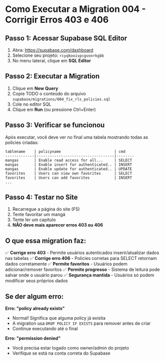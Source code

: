 # Como Executar a Migration 004 - Corrigir Erros 403 e 406

## Passo 1: Acessar Supabase SQL Editor

1. Abra: https://supabase.com/dashboard
2. Selecione seu projeto: `rcyqkooivpcgvonrkgbb`
3. No menu lateral, clique em **SQL Editor**

## Passo 2: Executar a Migration

1. Clique em **New Query**
2. Copie TODO o conteúdo do arquivo `supabase/migrations/004_fix_rls_policies.sql`
3. Cole no editor SQL
4. Clique em **Run** (ou pressione Ctrl+Enter)

## Passo 3: Verificar se funcionou

Após executar, você deve ver no final uma tabela mostrando todas as policies criadas:

```
tablename    | policyname                        | cmd    
-------------|-----------------------------------|--------
mangas       | Enable read access for all...     | SELECT
mangas       | Enable insert for authenticated.. | INSERT
mangas       | Enable update for authenticated.. | UPDATE
favorites    | Users can view own favorites      | SELECT
favorites    | Users can add favorites           | INSERT
...
```

## Passo 4: Testar no Site

1. Recarregue a página do site (F5)
2. Tente favoritar um mangá
3. Tente ler um capítulo
4. **NÃO deve mais aparecer erros 403 ou 406**

## O que essa migration faz:

✅ **Corrige erro 403** - Permite usuários autenticados inserir/atualizar dados nas tabelas
✅ **Corrige erro 406** - Policies corretas para SELECT retornam dados corretamente
✅ **Permite favoritos** - Usuários podem adicionar/remover favoritos
✅ **Permite progresso** - Sistema de leitura pode salvar onde o usuário parou
✅ **Segurança mantida** - Usuários só podem modificar seus próprios dados

## Se der algum erro:

**Erro: "policy already exists"**
- Normal! Significa que alguma policy já existia
- A migration usa `DROP POLICY IF EXISTS` para remover antes de criar
- Continue executando até o final

**Erro: "permission denied"**
- Você precisa estar logado como owner/admin do projeto
- Verifique se está na conta correta do Supabase
